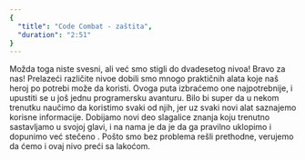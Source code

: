 ```yaml
---
{
  "title": "Code Combat - zaštita",
  "duration": "2:51"
}
---
```


Možda toga niste svesni, ali već smo stigli do dvadesetog nivoa! Bravo za nas! Prelazeći različite nivoe dobili smo mnogo praktičnih alata koje naš heroj po potrebi može da koristi. Ovoga puta izbraćemo one najpotrebnije, i upustiti se u još jednu programersku avanturu. Bilo bi super da u nekom trenutku naučimo da koristimo svaki od njih,  jer uz svaki novi alat saznajemo korisne informacije. Dobijamo novi deo slagalice znanja koju trenutno sastavljamo u svojoj glavi, i na nama je da je da ga pravilno uklopimo i dopunimo već stečeno .  Pošto smo bez problema rešli prethodne, verujemo da ćemo i ovaj nivo preći sa lakoćom. 
